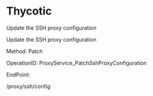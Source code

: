 #     Thycotic


Update the SSH proxy configuration

Update the SSH proxy configuration

Method: Patch

OperationID: ProxyService_PatchSshProxyConfiguration

EndPoint:

/proxy/ssh/config
